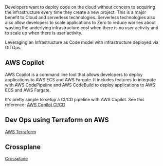 Developers want to deploy code on the cloud without concern to acquiring the infrastructure every time they create a new project.   This is a major benefit to Cloud and serverless technologies.  Serverless technologies also also allow developers to scale applications to Zero to reduce worries about wasting the underlying infrastructure cost when there is no user activity and to scale up when there is user activity.

Leveraging an Infrastructure as Code model with infrastructure deployed via GITOps.

## AWS Copilot 

AWS Copilot is a command line tool that allows developers to deploy applications to AWS ECS and AWS Fargate.  It includes features to integrate with AWS CodePipeline and AWS CodeBuild to deploy applications to AWS ECS and AWS Fargate.

It's pretty simple to setup a CI/CD pipeline with AWS Copilot.  See this reference:
[AWS Copilot CI/CD](./infrastructure/aws/fargate/copilot.md#create-cicd-pipeline-in-aws-codepipeline)


## Dev Ops using Terraform on AWS
[AWS Terraform](./infrastructure/aws/terraform.md)

## Crossplane 
[Crossplane](./tools/devops/crossplane/bootstrapping-for-aws.md)